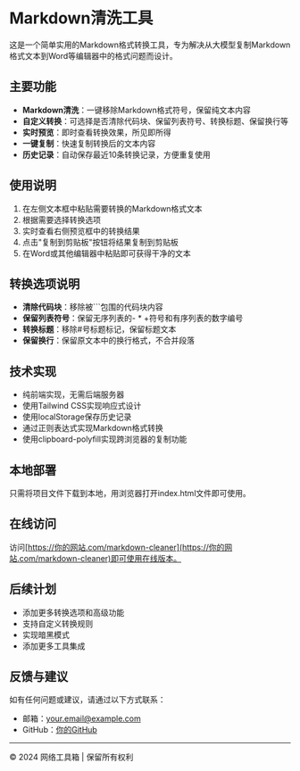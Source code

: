 # Markdown清洗工具

这是一个简单实用的Markdown格式转换工具，专为解决从大模型复制Markdown格式文本到Word等编辑器中的格式问题而设计。

## 主要功能

- **Markdown清洗**：一键移除Markdown格式符号，保留纯文本内容
- **自定义转换**：可选择是否清除代码块、保留列表符号、转换标题、保留换行等
- **实时预览**：即时查看转换效果，所见即所得
- **一键复制**：快速复制转换后的文本内容
- **历史记录**：自动保存最近10条转换记录，方便重复使用

## 使用说明

1. 在左侧文本框中粘贴需要转换的Markdown格式文本
2. 根据需要选择转换选项
3. 实时查看右侧预览框中的转换结果
4. 点击"复制到剪贴板"按钮将结果复制到剪贴板
5. 在Word或其他编辑器中粘贴即可获得干净的文本

## 转换选项说明

- **清除代码块**：移除被```包围的代码块内容
- **保留列表符号**：保留无序列表的- * +符号和有序列表的数字编号
- **转换标题**：移除#号标题标记，保留标题文本
- **保留换行**：保留原文本中的换行格式，不合并段落

## 技术实现

- 纯前端实现，无需后端服务器
- 使用Tailwind CSS实现响应式设计
- 使用localStorage保存历史记录
- 通过正则表达式实现Markdown格式转换
- 使用clipboard-polyfill实现跨浏览器的复制功能

## 本地部署

只需将项目文件下载到本地，用浏览器打开index.html文件即可使用。

## 在线访问

访问[https://你的网站.com/markdown-cleaner](https://你的网站.com/markdown-cleaner)即可使用在线版本。

## 后续计划

- 添加更多转换选项和高级功能
- 支持自定义转换规则
- 实现暗黑模式
- 添加更多工具集成

## 反馈与建议

如有任何问题或建议，请通过以下方式联系：

- 邮箱：your.email@example.com
- GitHub：[你的GitHub](https://github.com/yourusername)

---

© 2024 网络工具箱 | 保留所有权利 